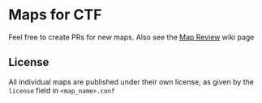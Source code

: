 # Maps for CTF

Feel free to create PRs for new maps.
Also see the [Map Review](https://github.com/MT-CTF/capturetheflag/wiki/Map-Reviews) wiki page

## License
All individual maps are published under their own license, as given by the `license` field in `<map_name>.conf`
